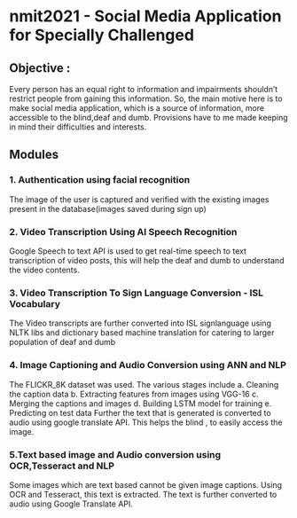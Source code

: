 # nmit2021 - Social Media Application for Specially Challenged

## Objective :   
Every person has an equal right to information and impairments shouldn’t restrict people from gaining this information. So, the main motive here is to make social media application, which is a source of information, more accessible to the blind,deaf and dumb. Provisions have to me made keeping in mind their difficulties and interests.

## Modules
### 1. Authentication using facial recognition
The image of the user is captured and verified with the existing images present in the database(images saved during sign up)
### 2. Video Transcription Using AI Speech Recognition  
Google Speech to text API is used to get real-time speech to text transcription of video posts, this will help the deaf and dumb to understand the video contents.  

### 3. Video Transcription To Sign Language Conversion - ISL Vocabulary  
The Video transcripts are further converted into ISL signlanguage using NLTK libs and dictionary based machine translation for catering to larger population of deaf and dumb  


### 4. Image Captioning and Audio Conversion using ANN and NLP  
The FLICKR_8K dataset was used. The various stages include 
a. Cleaning the caption data
b. Extracting features from images using VGG-16
c. Merging the captions and images
d. Building LSTM model for training
e. Predicting on test data
Further the text that is generated is converted to audio using google translate API. This helps the blind , to easily access the image.
### 5.Text based image and Audio conversion using OCR,Tesseract and NLP
Some images which are text based cannot be given image captions. Using OCR and Tesseract, this text is extracted. The text is further converted to audio using Google Translate API.






